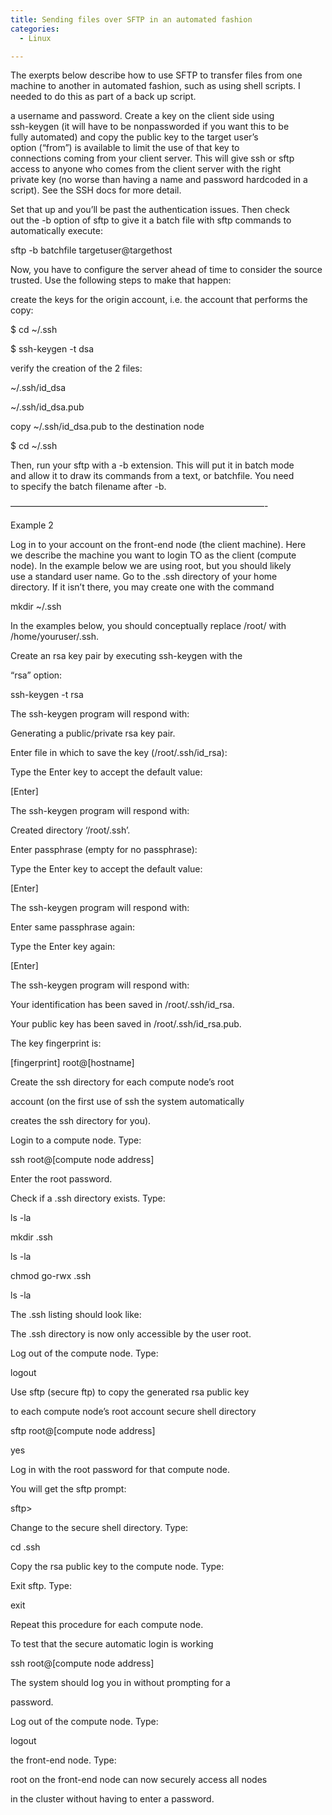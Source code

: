 ```yaml
---
title: Sending files over SFTP in an automated fashion
categories:
  - Linux

---
```

The exerpts below describe how to use SFTP to transfer files from one  
machine to another in automated fashion, such as using shell scripts. I  
needed to do this as part of a back up script.

a username and password. Create a key on the client side using  
ssh-keygen (it will have to be nonpassworded if you want this to be  
fully automated) and copy the public key to the target user&#8217;s  
option (&#8220;from&#8221;) is available to limit the use of that key to  
connections coming from your client server. This will give ssh or sftp  
access to anyone who comes from the client server with the right  
private key (no worse than having a name and password hardcoded in a  
script). See the SSH docs for more detail.

Set that up and you&#8217;ll be past the authentication issues. Then check  
out the -b option of sftp to give it a batch file with sftp commands to  
automatically execute:

sftp -b batchfile targetuser@targethost

Now, you have to configure the server ahead of time to consider the source trusted. Use the following steps to make that happen:

create the keys for the origin account, i.e. the account that performs the copy:

$ cd ~/.ssh

$ ssh-keygen -t dsa


verify the creation of the 2 files:

~/.ssh/id_dsa

~/.ssh/id_dsa.pub

copy ~/.ssh/id_dsa.pub to the destination node


$ cd ~/.ssh



Then, run your sftp with a -b extension. This will put it in batch mode  
and allow it to draw its commands from a text, or batchfile. You need  
to specify the batch filename after -b.

&#8212;&#8212;&#8212;&#8212;&#8212;&#8212;&#8212;&#8212;&#8212;&#8212;&#8212;&#8212;&#8212;&#8212;&#8212;&#8212;&#8212;&#8212;&#8212;&#8212;&#8212;&#8212;&#8212;&#8212;&#8212;&#8212;&#8212;&#8212;&#8212;-

Example 2 

Log in to your account on the front-end node (the client machine). Here  
we describe the machine you want to login TO as the client (compute  
node). In the example below we are using root, but you should likely  
use a standard user name. Go to the .ssh directory of your home  
directory. If it isn’t there, you may create one with the command

mkdir ~/.ssh

In the examples below, you should conceptually replace /root/ with /home/youruser/.ssh.

Create an rsa key pair by executing ssh-keygen with the 

&#8220;rsa&#8221; option:

ssh-keygen -t rsa

The ssh-keygen program will respond with:

Generating a public/private rsa key pair.

Enter file in which to save the key (/root/.ssh/id_rsa):

Type the Enter key to accept the default value:

[Enter]

The ssh-keygen program will respond with:

Created directory &#8216;/root/.ssh&#8217;.

Enter passphrase (empty for no passphrase):

Type the Enter key to accept the default value:

[Enter]

The ssh-keygen program will respond with:

Enter same passphrase again:

Type the Enter key again:

[Enter]

The ssh-keygen program will respond with:

Your identification has been saved in /root/.ssh/id_rsa.

Your public key has been saved in /root/.ssh/id_rsa.pub.

The key fingerprint is:

[fingerprint] root@[hostname]

Create the ssh directory for each compute node&#8217;s root 

account (on the first use of ssh the system automatically

creates the ssh directory for you).

Login to a compute node. Type:

ssh root@[compute node address]

Enter the root password.

Check if a .ssh directory exists. Type:

ls -la


mkdir .ssh

ls -la

chmod go-rwx .ssh

ls -la

The .ssh listing should look like:


The .ssh directory is now only accessible by the user root.

Log out of the compute node. Type:

logout

Use sftp (secure ftp) to copy the generated rsa public key

to each compute node&#8217;s root account secure shell directory


sftp root@[compute node address]


yes

Log in with the root password for that compute node.

You will get the sftp prompt:

sftp>

Change to the secure shell directory. Type:

cd .ssh

Copy the rsa public key to the compute node. Type:


Exit sftp. Type:

exit

Repeat this procedure for each compute node.

To test that the secure automatic login is working 


ssh root@[compute node address]

The system should log you in without prompting for a 

password.

Log out of the compute node. Type:

logout


the front-end node. Type:


root on the front-end node can now securely access all nodes 

in the cluster without having to enter a password.</ret>